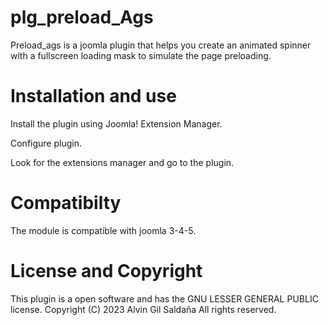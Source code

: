 # plg_preload_Ags 
 
Preload_ags is a joomla plugin that helps you create an animated spinner with a fullscreen loading mask to simulate the page preloading.

# Installation and use

Install the plugin using Joomla! Extension Manager.

Configure plugin.


Look for the extensions manager and go to the plugin.



# Compatibilty 

The module is compatible with joomla 3-4-5.


# License and Copyright

This plugin is a open software and has the GNU LESSER GENERAL PUBLIC license. Copyright (C) 2023 Alvin Gil Saldaña All rights reserved.




